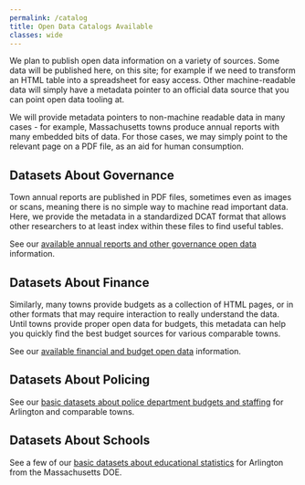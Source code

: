 ```yaml
---
permalink: /catalog
title: Open Data Catalogs Available
classes: wide
---
```


We plan to publish open data information on a variety of sources.  Some data will be published here, on this site; for example if we need to transform an HTML table into a spreadsheet for easy access.  Other machine-readable data will simply have a metadata pointer to an official data source that you can point open data tooling at.

We will provide metadata pointers to non-machine readable data in many cases - for example, Massachusetts towns produce annual reports with many embedded bits of data.  For those cases, we may simply point to the relevant page on a PDF file, as an aid for human consumption.

## Datasets About Governance

Town annual reports are published in PDF files, sometimes even as images or scans, meaning there is no simple way to machine read important data.  Here, we provide the metadata in a standardized DCAT format that allows other researchers to at least index within these files to find useful tables.

See our [available annual reports and other governance open data](/governance) information.

## Datasets About Finance

Similarly, many towns provide budgets as a collection of HTML pages, or in other formats that may require interaction to really understand the data.  Until towns provide proper open data for budgets, this metadata can help you quickly find the best budget sources for various comparable towns.

See our [available financial and budget open data](/finance) information.

## Datasets About Policing

See our [basic datasets about police department budgets and staffing](/police) for Arlington and comparable towns.

## Datasets About Schools

See a few of our [basic datasets about educational statistics](/police) for Arlington from the Massachusetts DOE.



